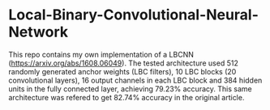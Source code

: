 # Local-Binary-Convolutional-Neural-Network
This repo contains my own implementation of a LBCNN (https://arxiv.org/abs/1608.06049).
The tested architecture used 512 randomly generated anchor weights (LBC filters), 10 LBC blocks (20 convolutional layers), 16 output channels in each LBC block and 384 hidden units in the fully connected layer, achieving 79.23% accuracy. This same architecture was refered to get 82.74% accuracy in the original article. 
